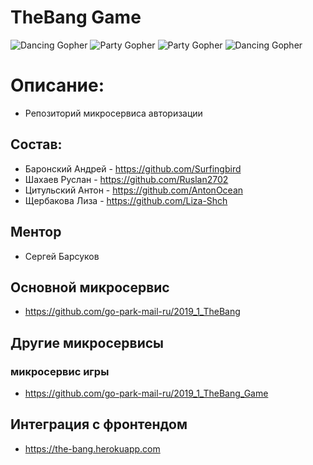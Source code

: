 # TheBang Game
![Dancing Gopher](http://static.velvetcache.org/pages/2018/06/13/party-gopher/dancing-gopher.gif) 
![Party Gopher](http://static.velvetcache.org/pages/2018/06/13/party-gopher/party-gopher.gif)
![Party Gopher](http://static.velvetcache.org/pages/2018/06/13/party-gopher/party-gopher.gif)
![Dancing Gopher](http://static.velvetcache.org/pages/2018/06/13/party-gopher/dancing-gopher.gif) 

# Описание:
- Репозиторий микросервиса авторизации

## Состав:
- Баронский Андрей - https://github.com/Surfingbird
- Шахаев Руслан - https://github.com/Ruslan2702
- Цитульский Антон - https://github.com/AntonOcean
- Щербакова Лиза - https://github.com/Liza-Shch

## Ментор
- Сергей Барсуков

## Основной микросервис
- https://github.com/go-park-mail-ru/2019_1_TheBang

## Другие микросервисы
### микросервис игры 
- https://github.com/go-park-mail-ru/2019_1_TheBang_Game


## Интеграция с фронтендом
- https://the-bang.herokuapp.com

